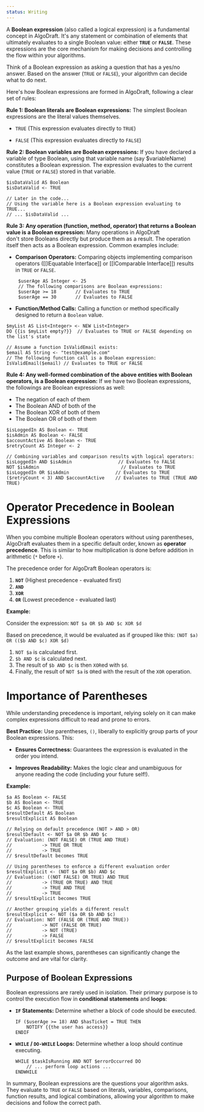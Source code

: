 ```yaml
---
status: Writing
---
```

A **Boolean expression** (also called a logical expression) is a fundamental concept in AlgoDraft. It's any statement or combination of elements that ultimately evaluates to a single Boolean value: either **`TRUE`** or **`FALSE`**. These expressions are the core mechanism for making decisions and controlling the flow within your algorithms.

Think of a Boolean expression as asking a question that has a yes/no answer. Based on the answer (`TRUE` or `FALSE`), your algorithm can decide what to do next.

Here's how Boolean expressions are formed in AlgoDraft, following a clear set of rules:

**Rule 1: Boolean literals are Boolean expressions:** The simplest Boolean expressions are the literal values themselves.
	
* `TRUE` (This expression evaluates directly to `TRUE`)
	
* `FALSE` (This expression evaluates directly to `FALSE`)

**Rule 2: Boolean variables are Boolean expressions:** If you have declared a variable of type Boolean, using that variable name (say $variableName) constitutes a Boolean expression. The expression evaluates to the current value (`TRUE` or `FALSE`) stored in that variable.

```
$isDataValid AS Boolean
$isDataValid <- TRUE

// Later in the code...
// Using the variable here is a Boolean expression evaluating to TRUE...
// ... $isDataValid ...
```

**Rule 3: Any operation (function, method, operator) that returns a Boolean value is a Boolean expression:** Many operations in AlgoDraft don't store Booleans directly but produce them as a result. The operation itself then acts as a Boolean expression. Common examples include:

 * **Comparison Operators:** Comparing objects implementing comparison operators ([[IEquatable Interface]] or [[IComparable Interface]]) results in `TRUE` or `FALSE`.
	
   ```
    $userAge AS Integer <- 25
    // The following comparisons are Boolean expressions:
    $userAge >= 18       // Evaluates to TRUE
    $userAge == 30       // Evaluates to FALSE
    ```

*   **Function/Method Calls:** Calling a function or method specifically designed to return a `Boolean` value.

```AlgoDraft
$myList AS List<Integer> <- NEW List<Integer>
DO {{is $myList empty?}}  // Evaluates to TRUE or FALSE depending on the list's state
	
// Assume a function IsValidEmail exists:
$email AS String <- "test@example.com"
// The following function call is a Boolean expression:
IsValidEmail($email) // Evaluates to TRUE or FALSE
```

**Rule 4: Any well-formed combination of the above entities with Boolean operators, is a Boolean expression:** If we have two Boolean expressions, the followings are Boolean expressions as well:

* The negation of each of them
* The Boolean AND of both of the
* The Boolean XOR of both of them
* The Boolean OR of both of them

```algodraft
$isLoggedIn AS Boolean <- TRUE
$isAdmin AS Boolean <- FALSE
$accountActive AS Boolean <- TRUE
$retryCount AS Integer <- 2

// Combining variables and comparison results with logical operators:
$isLoggedIn AND $isAdmin                 // Evaluates to FALSE
NOT $isAdmin                              // Evaluates to TRUE
$isLoggedIn OR $isAdmin                 // Evaluates to TRUE
($retryCount < 3) AND $accountActive    // Evaluates to TRUE (TRUE AND TRUE)
```

# Operator Precedence in Boolean Expressions

When you combine multiple Boolean operators without using parentheses, AlgoDraft evaluates them in a specific default order, known as **operator precedence**. This is similar to how multiplication is done before addition in arithmetic (`*` before `+`).

The precedence order for AlgoDraft Boolean operators is:

1.  **`NOT`** (Highest precedence - evaluated first)
2.  **`AND`**
3.  **`XOR`**
4.  **`OR`** (Lowest precedence - evaluated last)

**Example:**

Consider the expression: `NOT $a OR $b AND $c XOR $d`

Based on precedence, it would be evaluated as if grouped like this:
`(NOT $a) OR (($b AND $c) XOR $d)`

1.  `NOT $a` is calculated first.
2.  `$b AND $c` is calculated next.
3.  The result of `$b AND $c` is then `XOR`ed with `$d`.
4.  Finally, the result of `NOT $a` is `OR`ed with the result of the `XOR` operation.

# Importance of Parentheses

While understanding precedence is important, relying solely on it can make complex expressions difficult to read and prone to errors.

**Best Practice:** Use parentheses, `()`, liberally to explicitly group parts of your Boolean expressions. This:

*   **Ensures Correctness:** Guarantees the expression is evaluated in the order you intend.

*   **Improves Readability:** Makes the logic clear and unambiguous for anyone reading the code (including your future self!).

**Example:**

```algodraft
$a AS Boolean <- FALSE
$b AS Boolean <- TRUE
$c AS Boolean <- TRUE
$resultDefault AS Boolean
$resultExplicit AS Boolean

// Relying on default precedence (NOT > AND > OR)
$resultDefault <- NOT $a OR $b AND $c
// Evaluation: (NOT FALSE) OR (TRUE AND TRUE)
//           -> TRUE OR TRUE
//           -> TRUE
// $resultDefault becomes TRUE

// Using parentheses to enforce a different evaluation order
$resultExplicit <- (NOT $a OR $b) AND $c
// Evaluation: ((NOT FALSE) OR TRUE) AND TRUE
//           -> (TRUE OR TRUE) AND TRUE
//           -> TRUE AND TRUE
//           -> TRUE
// $resultExplicit becomes TRUE

// Another grouping yields a different result
$resultExplicit <- NOT ($a OR $b AND $c)
// Evaluation: NOT (FALSE OR (TRUE AND TRUE))
//           -> NOT (FALSE OR TRUE)
//           -> NOT (TRUE)
//           -> FALSE
// $resultExplicit becomes FALSE
```

As the last example shows, parentheses can significantly change the outcome and are vital for clarity.

## Purpose of Boolean Expressions

Boolean expressions are rarely used in isolation. Their primary purpose is to control the execution flow in **conditional statements** and **loops**:

*   **`IF` Statements:** Determine whether a block of code should be executed.
    ```algodraft
    IF ($userAge >= 18) AND $hasTicket = TRUE THEN
        NOTIFY {{the user has access}}
    ENDIF
    ```
*   **`WHILE` / `DO-WHILE` Loops:** Determine whether a loop should continue executing.
    ```algodraft
    WHILE $taskIsRunning AND NOT $errorOccurred DO
        // ... perform loop actions ...
    ENDWHILE
    ```

In summary, Boolean expressions are the questions your algorithm asks. They evaluate to `TRUE` or `FALSE` based on literals, variables, comparisons, function results, and logical combinations, allowing your algorithm to make decisions and follow the correct path.
